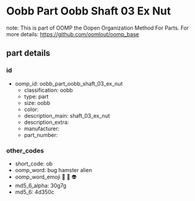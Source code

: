 # Oobb Part Oobb Shaft 03 Ex Nut  

note: This is part of OOMP the Oopen Organization Method For Parts. For more details: https://github.com/oomlout/oomp_base

##  part details





### id
* oomp_id: oobb_part_oobb_shaft_03_ex_nut
  * classification: oobb
  * type: part
  * size: oobb
  * color: 
  * description_main: shaft_03_ex_nut
  * description_extra: 
  * manufacturer: 
  * part_number: 

### other_codes
* short_code: ob
* oomp_word: bug hamster alien
* oomp_word_emoji :bug: :hamster: :alien:
* md5_6_alpha: 30g7g
* md5_6: 4d350c